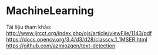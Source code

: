 # MachineLearning
Tài liệu tham khảo: 
http://www.ijrcct.org/index.php/ojs/article/viewFile/1143/pdf
https://docs.opencv.org/3.4/d3/d28/classcv_1_1MSER.html
https://github.com/azmiozgen/text-detection
